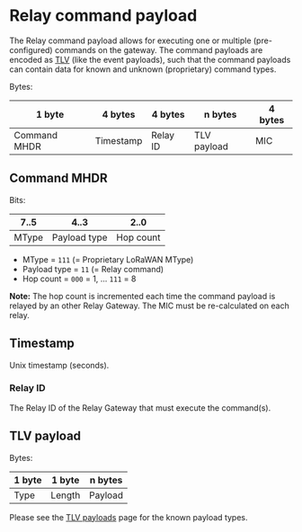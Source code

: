 # Relay command payload

<!-- toc -->

The Relay command payload allows for executing one or multiple (pre-configured)
commands on the gateway. The command payloads are encoded as [TLV](https://en.wikipedia.org/wiki/Type%E2%80%93length%E2%80%93value)
(like the event payloads), such that the command payloads can contain data for
known and unknown (proprietary) command types.

Bytes:

| 1 byte       | 4 bytes   | 4 bytes  | n bytes     | 4 bytes |
| ------------ | --------- | -------- | ----------- | ------- |
| Command MHDR | Timestamp | Relay ID | TLV payload | MIC     |

## Command MHDR

Bits:

| 7..5  | 4..3         | 2..0      |
| ----- | -------------| --------- |
| MType | Payload type | Hop count |

* MType = `111` (= Proprietary LoRaWAN MType)
* Payload type = `11` (= Relay command)
* Hop count = `000` = 1, ... `111` = 8

**Note:** The hop count is incremented each time the command payload is relayed
by an other Relay Gateway. The MIC must be re-calculated on each relay.

## Timestamp

Unix timestamp (seconds).

### Relay ID

The Relay ID of the Relay Gateway that must execute the command(s).

## TLV payload

Bytes:

| 1 byte | 1 byte | n bytes |
| ------ | ------ | ------- |
| Type   | Length | Payload |

Please see the [TLV payloads](./tlv-payloads.md) page for the known payload types.
